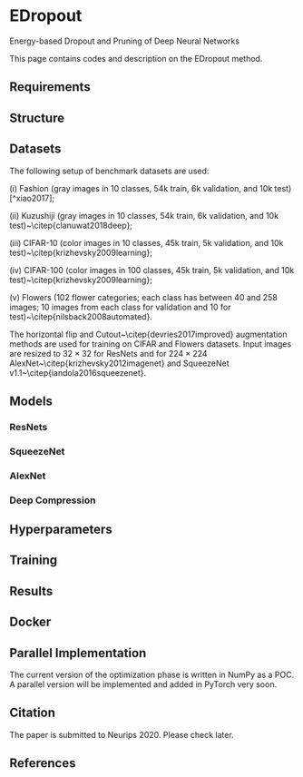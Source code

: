 # EDropout
Energy-based Dropout and Pruning of Deep Neural Networks

This page contains codes and description on the EDropout method.

## Requirements


## Structure

## Datasets
The following setup of benchmark datasets are used: 

(i) Fashion (gray images in 10 classes, 54k train, 6k validation, and 10k test) [^xiao2017];

(ii) Kuzushiji (gray images in 10 classes, 54k train, 6k validation, and 10k test)~\citep{clanuwat2018deep}; 

(iii) CIFAR-10 (color images in 10 classes, 45k train, 5k validation, and 10k test)~\citep{krizhevsky2009learning};

(iv) CIFAR-100 (color images in 100 classes, 45k train, 5k validation, and 10k test)~\citep{krizhevsky2009learning};

(v) Flowers (102 flower categories; each class has between 40 and 258 images; 10 images from each class for validation and 10 for test)~\citep{nilsback2008automated}. 

The horizontal flip and Cutout~\citep{devries2017improved} augmentation methods are used for training on CIFAR and Flowers datasets. Input images are resized to $32\times32$ for ResNets and for $224\times224$ AlexNet~\citep{krizhevsky2012imagenet} and SqueezeNet v1.1~\citep{iandola2016squeezenet}. 

## Models
### ResNets

### SqueezeNet

### AlexNet

### Deep Compression

## Hyperparameters


## Training


## Results


## Docker


## Parallel Implementation
The current version of the optimization phase is written in NumPy as a POC. A parallel version will be implemented and added in PyTorch very soon.  

## Citation
The paper is submitted to Neurips 2020. Please check later.


## References


